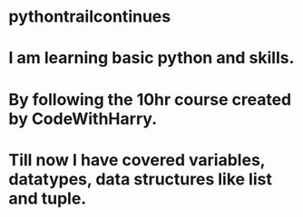 # pythontrailcontinues
# I am learning basic python and skills.
# By following the 10hr course created by CodeWithHarry.
# Till now I have covered variables, datatypes, data structures like list and tuple.